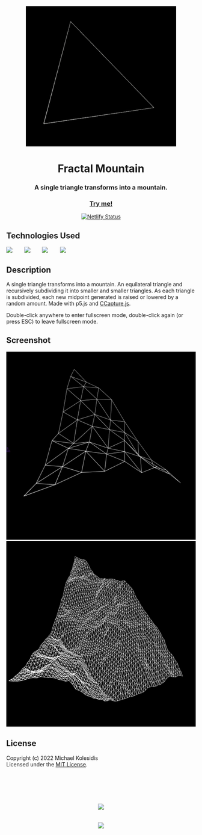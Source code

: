 <div align="center">
  <img src="./assets/fractal-mountain-01.gif" width="400px">
  <h1>Fractal Mountain</h1>
  
  <h3>A single triangle transforms into a mountain.</h3>

  <a href="https://perlin-landscape.netlify.app/"><h3>Try me!</h3></a>

  [![Netlify Status](https://api.netlify.com/api/v1/badges/230b9457-1953-46ba-be24-2eb1fd485983/deploy-status)](https://app.netlify.com/sites/perlin-landscape/deploys)

</div>
  
  

## Technologies Used

<a href="https://p5js.org/"><img src="https://github.com/michaelkolesidis/tech-icons/blob/main/icons/p5js/p5js.svg" height="50px"/></a>
&nbsp;&nbsp;&nbsp;&nbsp;&nbsp;&nbsp;
<a href="https://en.wikipedia.org/wiki/JavaScript"><img src="https://github.com/michaelkolesidis/tech-icons/blob/main/icons/javascript/javascript-original.svg" height="50px" /></a>
&nbsp;&nbsp;&nbsp;&nbsp;&nbsp;&nbsp;
<a href="https://en.wikipedia.org/wiki/CSS"><img src="https://github.com/michaelkolesidis/tech-icons/blob/main/icons/css3/css3-plain.svg" height="50px" /></a>
&nbsp;&nbsp;&nbsp;&nbsp;&nbsp;&nbsp;
<img src="https://github.com/michaelkolesidis/tech-icons/blob/main/icons/html5/html5-plain.svg" height="50px" />
&nbsp;&nbsp;&nbsp;&nbsp;&nbsp;&nbsp;



## Description

<p>A single triangle transforms into a mountain. An equilateral triangle and recursively subdividing it into smaller and smaller triangles. As each triangle is subdivided, each new midpoint generated is raised or lowered by a random amount. Made with p5.js and <a href="https://github.com/spite/ccapture.js/">CCapture.js</a>.</p>

<p>Double-click anywhere to enter fullscreen mode, double-click again (or press ESC) to leave fullscreen mode.</p>

## Screenshot

<img src="./assets/screenshot-1.png" width="700px">
<img src="./assets/screenshot-2.png" width="700px">



## License

Copyright (c) 2022 Michael Kolesidis<br>
Licensed under the [MIT License](https://github.com/michaelkolesidis/fractal-mountain/blob/main/LICENSE).



<br>
<br>



[//]: # (Free Software)
<div align="center">
  <br>
  <br>

  <a href="https://github.com/michaelkolesidis/made-with-linux" target="_blank"><img src="https://upload.wikimedia.org/wikipedia/commons/thumb/f/f9/Made_with_Linux.png/240px-Made_with_Linux.png"></a>
</div>
<br>                                                      
<div align="center">
  <a href="https://endsoftwarepatents.org/innovating-without-patents"><img style="height: 90px;" src="https://static.fsf.org/nosvn/esp/logos/innovating-without-patents.svg"></a>
</div>
